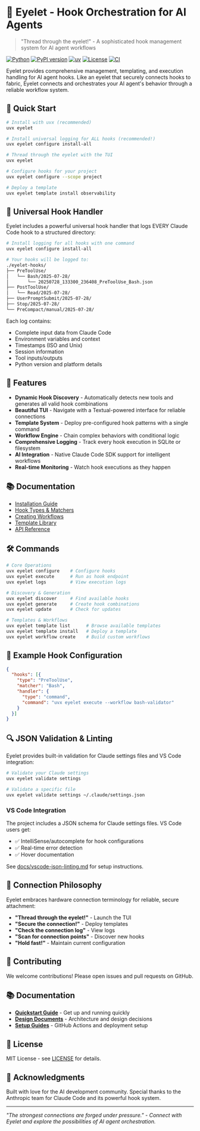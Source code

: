 # 🔗 Eyelet - Hook Orchestration for AI Agents

> "Thread through the eyelet!" - A sophisticated hook management system for AI agent workflows

[![Python](https://img.shields.io/badge/python-3.11%2B-blue)](https://www.python.org/)
[![PyPI version](https://badge.fury.io/py/eyelet.svg)](https://badge.fury.io/py/eyelet)
[![uv](https://img.shields.io/badge/uv-latest-green)](https://github.com/astral-sh/uv)
[![License](https://img.shields.io/badge/license-MIT-blue.svg)](LICENSE)
[![CI](https://github.com/bdmorin/eyelet/actions/workflows/ci.yml/badge.svg)](https://github.com/bdmorin/eyelet/actions/workflows/ci.yml)

Eyelet provides comprehensive management, templating, and execution handling for AI agent hooks. Like an eyelet that securely connects hooks to fabric, Eyelet connects and orchestrates your AI agent's behavior through a reliable workflow system.

## 🚀 Quick Start

```bash
# Install with uvx (recommended)
uvx eyelet

# Install universal logging for ALL hooks (recommended!)
uvx eyelet configure install-all

# Thread through the eyelet with the TUI
uvx eyelet

# Configure hooks for your project
uvx eyelet configure --scope project

# Deploy a template
uvx eyelet template install observability
```

## 🎯 Universal Hook Handler

Eyelet includes a powerful universal hook handler that logs EVERY Claude Code hook to a structured directory:

```bash
# Install logging for all hooks with one command
uvx eyelet configure install-all

# Your hooks will be logged to:
./eyelet-hooks/
├── PreToolUse/
│   └── Bash/2025-07-28/
│       └── 20250728_133300_236408_PreToolUse_Bash.json
├── PostToolUse/
│   └── Read/2025-07-28/
├── UserPromptSubmit/2025-07-28/
├── Stop/2025-07-28/
└── PreCompact/manual/2025-07-28/
```

Each log contains:
- Complete input data from Claude Code
- Environment variables and context
- Timestamps (ISO and Unix)
- Session information
- Tool inputs/outputs
- Python version and platform details

## 🎯 Features

- **Dynamic Hook Discovery** - Automatically detects new tools and generates all valid hook combinations
- **Beautiful TUI** - Navigate with a Textual-powered interface for reliable connections  
- **Template System** - Deploy pre-configured hook patterns with a single command
- **Workflow Engine** - Chain complex behaviors with conditional logic
- **Comprehensive Logging** - Track every hook execution in SQLite or filesystem
- **AI Integration** - Native Claude Code SDK support for intelligent workflows
- **Real-time Monitoring** - Watch hook executions as they happen

## 📚 Documentation

- [Installation Guide](docs/installation.md)
- [Hook Types & Matchers](docs/hooks.md)
- [Creating Workflows](docs/workflows.md)
- [Template Library](docs/templates.md)
- [API Reference](docs/api.md)

## 🛠️ Commands

```bash
# Core Operations
uvx eyelet configure    # Configure hooks
uvx eyelet execute      # Run as hook endpoint
uvx eyelet logs         # View execution logs

# Discovery & Generation  
uvx eyelet discover     # Find available hooks
uvx eyelet generate     # Create hook combinations
uvx eyelet update       # Check for updates

# Templates & Workflows
uvx eyelet template list      # Browse available templates
uvx eyelet template install   # Deploy a template
uvx eyelet workflow create    # Build custom workflows
```

## 🎨 Example Hook Configuration

```json
{
  "hooks": [{
    "type": "PreToolUse",
    "matcher": "Bash",
    "handler": {
      "type": "command", 
      "command": "uvx eyelet execute --workflow bash-validator"
    }
  }]
}
```

## 🔍 JSON Validation & Linting

Eyelet provides built-in validation for Claude settings files and VS Code integration:

```bash
# Validate your Claude settings
uvx eyelet validate settings

# Validate a specific file
uvx eyelet validate settings ~/.claude/settings.json
```

### VS Code Integration

The project includes a JSON schema for Claude settings files. VS Code users get:
- ✅ IntelliSense/autocomplete for hook configurations
- ✅ Real-time error detection
- ✅ Hover documentation

See [docs/vscode-json-linting.md](docs/vscode-json-linting.md) for setup instructions.

## 🔗 Connection Philosophy

Eyelet embraces hardware connection terminology for reliable, secure attachment:

- **"Thread through the eyelet!"** - Launch the TUI
- **"Secure the connection!"** - Deploy templates  
- **"Check the connection log"** - View logs
- **"Scan for connection points"** - Discover new hooks
- **"Hold fast!"** - Maintain current configuration

## 🤝 Contributing

We welcome contributions! Please open issues and pull requests on GitHub.

## 📚 Documentation

- **[Quickstart Guide](docs/QUICKSTART.md)** - Get up and running quickly
- **[Design Documents](docs/design/)** - Architecture and design decisions
- **[Setup Guides](docs/setup/)** - GitHub Actions and deployment setup

## 📜 License

MIT License - see [LICENSE](LICENSE) for details.

## 🙏 Acknowledgments

Built with love for the AI development community. Special thanks to the Anthropic team for Claude Code and its powerful hook system.

---

*"The strongest connections are forged under pressure." - Connect with Eyelet and explore the possibilities of AI agent orchestration.*